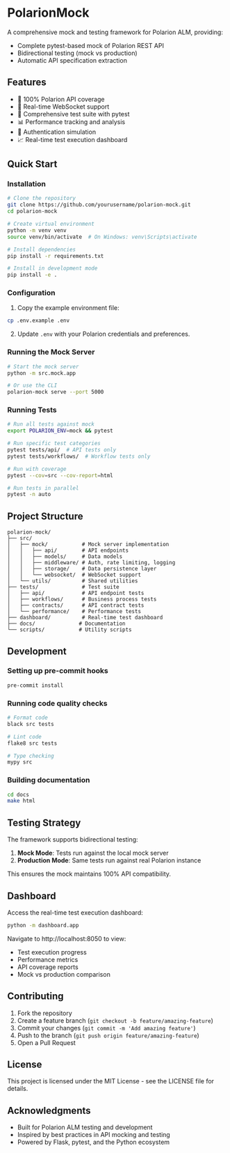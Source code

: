 # PolarionMock

A comprehensive mock and testing framework for Polarion ALM, providing:
- Complete pytest-based mock of Polarion REST API
- Bidirectional testing (mock vs production)
- Automatic API specification extraction

## Features

- 🚀 100% Polarion API coverage
- 🔄 Real-time WebSocket support
- 🧪 Comprehensive test suite with pytest
- 📊 Performance tracking and analysis
- 🔐 Authentication simulation
- 📈 Real-time test execution dashboard

## Quick Start

### Installation

```bash
# Clone the repository
git clone https://github.com/yourusername/polarion-mock.git
cd polarion-mock

# Create virtual environment
python -m venv venv
source venv/bin/activate  # On Windows: venv\Scripts\activate

# Install dependencies
pip install -r requirements.txt

# Install in development mode
pip install -e .
```

### Configuration

1. Copy the example environment file:
```bash
cp .env.example .env
```

2. Update `.env` with your Polarion credentials and preferences.

### Running the Mock Server

```bash
# Start the mock server
python -m src.mock.app

# Or use the CLI
polarion-mock serve --port 5000
```

### Running Tests

```bash
# Run all tests against mock
export POLARION_ENV=mock && pytest

# Run specific test categories
pytest tests/api/  # API tests only
pytest tests/workflows/  # Workflow tests only

# Run with coverage
pytest --cov=src --cov-report=html

# Run tests in parallel
pytest -n auto
```

## Project Structure

```
polarion-mock/
├── src/
│   ├── mock/           # Mock server implementation
│   │   ├── api/        # API endpoints
│   │   ├── models/     # Data models
│   │   ├── middleware/ # Auth, rate limiting, logging
│   │   ├── storage/    # Data persistence layer
│   │   └── websocket/  # WebSocket support
│   └── utils/          # Shared utilities
├── tests/              # Test suite
│   ├── api/            # API endpoint tests
│   ├── workflows/      # Business process tests
│   ├── contracts/      # API contract tests
│   └── performance/    # Performance tests
├── dashboard/          # Real-time test dashboard
├── docs/              # Documentation
└── scripts/           # Utility scripts
```

## Development

### Setting up pre-commit hooks

```bash
pre-commit install
```

### Running code quality checks

```bash
# Format code
black src tests

# Lint code
flake8 src tests

# Type checking
mypy src
```

### Building documentation

```bash
cd docs
make html
```

## Testing Strategy

The framework supports bidirectional testing:

1. **Mock Mode**: Tests run against the local mock server
2. **Production Mode**: Same tests run against real Polarion instance

This ensures the mock maintains 100% API compatibility.

## Dashboard

Access the real-time test execution dashboard:

```bash
python -m dashboard.app
```

Navigate to http://localhost:8050 to view:
- Test execution progress
- Performance metrics
- API coverage reports
- Mock vs production comparison

## Contributing

1. Fork the repository
2. Create a feature branch (`git checkout -b feature/amazing-feature`)
3. Commit your changes (`git commit -m 'Add amazing feature'`)
4. Push to the branch (`git push origin feature/amazing-feature`)
5. Open a Pull Request

## License

This project is licensed under the MIT License - see the LICENSE file for details.

## Acknowledgments

- Built for Polarion ALM testing and development
- Inspired by best practices in API mocking and testing
- Powered by Flask, pytest, and the Python ecosystem